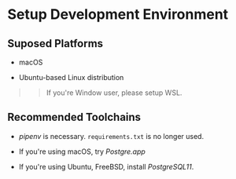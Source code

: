 # Setup Development Environment

## Suposed Platforms

- macOS

- Ubuntu-based Linux distribution

>> If you're Window user, please setup WSL.

## Recommended Toolchains

- *pipenv* is necessary. `requirements.txt` is no longer used.

- If you're using macOS, try *Postgre.app*

- If you're using Ubuntu, FreeBSD, install *PostgreSQL11*.